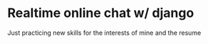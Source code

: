 # Realtime online chat w/ django
 Just practicing new skills for the interests of mine and the resume
